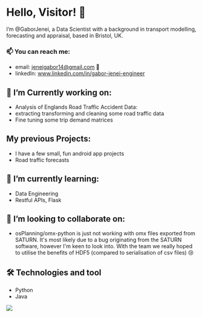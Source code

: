 # Hello, Visitor! 👋

I’m @GaborJenei, a Data Scientist with a background in transport modelling, forecasting and appraisal, based in Bristol, UK.

### 📫 You can reach me:
- email: jeneigabor14@gmail.com 📨 
- linkedIn: www.linkedin.com/in/gabor-jenei-engineer

## 👀 I’m Currently working on:
- Analysis of Englands Road Traffic Accident Data:
- extracting transforming and cleaning some road traffic data
- Fine tuning some trip demand matrices

## My previous Projects:
- I have a few small, fun android app projects
- Road traffic forecasts

## 🌱 I’m currently learning:
- Data Engineering
- Restful APIs, Flask

## 💞️ I’m looking to collaborate on:
- osPlanning/omx-python is just not working with omx files exported from SATURN. It's most likely due to a bug originating from the SATURN software, however I'm keen to look into. With the team we really hoped to utilise the benefits of HDF5 (compared to serialisation of csv files) 😢

## 🛠️ Technologies and tool
 - Python
 - Java

<img align="center" src="https://github-readme-stats.vercel.app/api/?username=gaborjenei&show_icons=true&theme=highcontrast" />


<!---
Todo
https://towardsdatascience.com/build-a-stunning-readme-for-your-github-profile-9b80434fe5d7
gotham
--->

<!---
GaborJenei/GaborJenei is a ✨ special ✨ repository because its `README.md` (this file) appears on your GitHub profile.
You can click the Preview link to take a look at your changes.
--->
